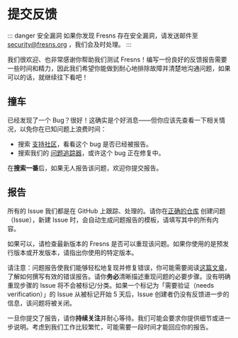 # 提交反馈

::: danger 安全漏洞
如果你发现 Fresns 存在安全漏洞，请发送邮件至 [security@fresns.org](mailto:security@fresns.org) ，我们会及时处理。
:::

我们很欢迎、也非常感谢你帮助我们测试 Fresns！编写一份良好的反馈报告需要一些时间和精力，因此我们希望你能做到耐心地排除故障并清楚地沟通问题，如果可以的话，就继续往下看吧！

## 撞车

已经发现了一个 Bug？很好！这确实是个好消息——但你应该先查看一下相关情况，以免你在已知问题上浪费时间：

- 搜索 [支持社区](https://discuss.fresns.org/zh-Hans/group/feedback)，看看这个 bug 是否已经被报告。
- 搜索我们的 [问题追踪器](https://github.com/fresns/fresns/issues)，或许这个 bug 正在修复中。

在**搜索一番**后，如果无人报告该问题，欢迎你提交报告。

## 报告

所有的 Issue 我们都是在 GitHub 上跟踪、处理的。请你在[正确的仓库](https://github.com/fresns) 创建问题（Issue），新建 Issue 时，会自动生成问题报告的模板，请填写其中的所有内容。

如果可以，请检查最新版本的 Fresns 是否可以重现该问题。如果你使用的是预发行版本或开发版本，请指出你使用的特定版本。

请注意：问题报告使我们能够轻松地复现并修复错误，你可能需要阅读[这篇文章](https://www.chiark.greenend.org.uk/~sgtatham/bugs-cn.html)，了解如何撰写有效的错误报告。请你**务必**清晰描述重现问题的必要步骤。没有明确重现步骤的 Issue 将不会被标记/分类。如果一个标记为「需要验证（needs verification）」的 Issue 从被标记开始 5 天后，Issue 创建者仍没有反馈进一步的信息，该问题将被关闭。

一旦你提交了报告，请你**持续关注**并耐心等待。我们可能会要求你提供细节或进一步说明。考虑到我们工作比较繁忙，可能需要一段时间才能回应你的报告。